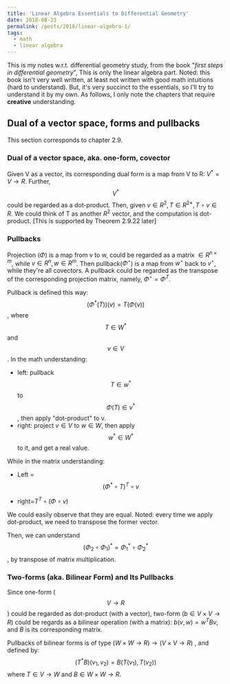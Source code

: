 ```yaml
---
title: 'Linear Algebra Essentials to Differential Geometry'
date: 2018-08-23
permalink: /posts/2018/linear-algebra-1/
tags:
  - math
  - linear algebra
---
```


This is my notes w.r.t. differential geometry study, from the book "*first steps in differential geometry*", This is only the linear algebra part. Noted: this book isn't very well written, at least not written with good math intuitions (hard to understand).  But, it's very succinct to the essentials, so I'll try to understand it by my own. As follows, I only note the chapters that require **creative** understanding.

## Dual of a vector space, forms and pullbacks

This section corresponds to chapter 2.9.

### Dual of a vector space, aka. one-form, covector

Given V as a vector, its corresponding dual form is a map from V to R:
$V^* = V\to R$. Further, $$V^*$$ could be regarded as a dot-product.
Then, given $v\in R^2, T\in R^{2*}, T\circ v \in R$.  We
could think of T as another $R^2$ vector, and the computation is dot-product. [This is supported by Theorem 2.9.22 later]

### Pullbacks

Projection ($\Phi$) is a map from v to w, could be regarded as a matrix $\in R^{n\times m}$, while $v\in R^n, w\in R^m$. Then pullback($\Phi^\star$) is a map from $w^\star$ back to $v^\star$, while they're all covectors.  A pullback could be regarded as the transpose of the corresponding projection matrix, namely, $\Phi^\star = \Phi^T$.

Pullback is defined this way:
$$(\Phi^*(T))(v) = T(\Phi(v))$$, where $$T\in W^*$$ and $$v\in V$$.
In the math understanding:

* left: pullback $$T\in w^*$$ to $$\Phi(T)\in v^*$$, then apply "dot-product" to v.
* right: project $v\in V$ to $w\in W$, then apply $$w^*\in W^*$$ to it, and get a real value.

While in the matrix understanding:

* Left = $$(\Phi^*\circ T)^T \circ v$$

* right=$T^T\circ ( \Phi\circ v )$

We could easily observe that they are equal. Noted: every time we apply dot-product, we need to transpose the former vector.

Then, we can understand $$(\Phi_2\circ \Phi_1)^* = \Phi_1^*\circ \Phi_2^*$$, by transpose of matrix multiplication.

### Two-forms (aka. Bilinear Form) and Its Pullbacks

Since one-form ($$V\to R$$) could be regarded as dot-product (with a vector), two-form ($b \in V\times V \to R$) could be regards as a bilinear operation (with a matrix): $b(v,w) = w^TBv$, and $B$ is its corresponding matrix.

Pullbacks of bilinear forms is of type $(W\times W \to R) \to (V\times V \to R)$ , and defined by:   
$$  (T^*B)(v_1,v_2) = B(T(v_1), T(v_2)) $$ where $T\in V\to W$ and $B\in W\times W \to R$.



